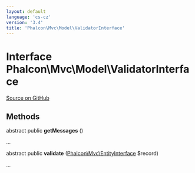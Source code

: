 ```yaml
---
layout: default
language: 'cs-cz'
version: '3.4'
title: 'Phalcon\Mvc\Model\ValidatorInterface'
---
```


# Interface **Phalcon\Mvc\Model\ValidatorInterface**

<a href="https://github.com/phalcon/cphalcon/tree/v3.4.0/phalcon/mvc/model/validatorinterface.zep" class="btn btn-default btn-sm">Source on GitHub</a>

## Methods

abstract public **getMessages** ()

...

abstract public **validate** ([Phalcon\Mvc\EntityInterface](/3.4/en/api/Phalcon_Mvc_EntityInterface) $record)

...